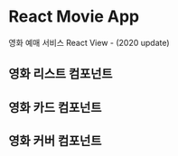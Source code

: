 # React Movie App
영화 예매 서비스 React View - (2020 update)

## 영화 리스트 컴포넌트

## 영화 카드 컴포넌트

## 영화 커버 컴포넌트
